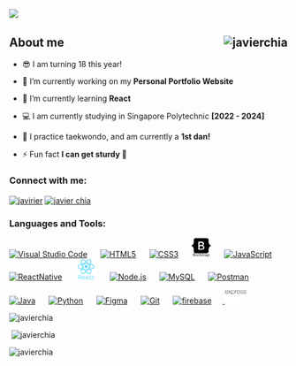 <img src="Banner.gif" />

<p> <h2 style="display: flex; flex-direction: row; justify-content: space-between"> About me &nbsp&nbsp&nbsp&nbsp&nbsp&nbsp&nbsp&nbsp&nbsp&nbsp&nbsp&nbsp&nbsp&nbsp&nbsp&nbsp&nbsp&nbsp<img src="https://komarev.com/ghpvc/?username=javierchia&label=Profile%20views&color=0e75b6&style=flat" alt="javierchia" />  </h2> </p>

- 😎 I am turning 18 this year!

- 🔭 I’m currently working on my **Personal Portfolio Website**

- 🌱 I’m currently learning **React**

- 💻 I am currently studying in Singapore Polytechnic **[2022 - 2024]**

- 🥋 I practice taekwondo, and am currently a **1st dan!**

- ⚡ Fun fact **I can get sturdy 🤭**

<h3>Connect with me:</h3>
<p>
<a href="https://instagram.com/javirier" target="blank"><img align="center" src="https://raw.githubusercontent.com/rahuldkjain/github-profile-readme-generator/master/src/images/icons/Social/instagram.svg" alt="javirier" height="30" width="40" /></a>
<a href="https://www.hackerrank.com/javier chia" target="blank"><img align="center" src="https://raw.githubusercontent.com/rahuldkjain/github-profile-readme-generator/master/src/images/icons/Social/hackerrank.svg" alt="javier chia" height="30" width="40" /></a>
</p>

<h3>Languages and Tools:</h3>
<p> 
<a href="https://code.visualstudio.com/docs" target="_blank" rel="noreferrer"><img alt="Visual Studio Code" width="35px" src="https://cdn.jsdelivr.net/gh/devicons/devicon/icons/vscode/vscode-original.svg" style="padding-right:20px;" /></a> <a href="https://html.com/" target="_blank" rel="noreferrer"><img alt="HTML5" width="35px" src="https://cdn.jsdelivr.net/gh/devicons/devicon/icons/html5/html5-original.svg" style="padding-right:20px;" /></a> <a href="https://www.w3.org/Style/CSS/" target="_blank" rel="noreferrer"><img alt="CSS3" width="35px" src="https://cdn.jsdelivr.net/gh/devicons/devicon/icons/css3/css3-original.svg" style="padding-right:20px;" /></a> <a href="https://getbootstrap.com" target="_blank" rel="noreferrer"> <img src="https://raw.githubusercontent.com/devicons/devicon/master/icons/bootstrap/bootstrap-plain-wordmark.svg" style="padding-right:20px" alt="bootstrap" width="35px"/></a> <a href="https://www.javascript.com/" target="_blank" rel="noreferrer"><img alt="JavaScript" width="35px" src="https://cdn.jsdelivr.net/gh/devicons/devicon/icons/javascript/javascript-original.svg" style="padding-right:20px;" /></a> <a href="https://reactnative.dev/" target="_blank" rel="noreferrer"><img alt="ReactNative" width="40px" src="https://reactnative.dev/img/header_logo.svg" style="padding-right:20px;" /></a> <a href="https://reactjs.org/" target="_blank" rel="noreferrer"><img img alt="React" width="38px" src="https://raw.githubusercontent.com/devicons/devicon/master/icons/react/react-original-wordmark.svg" style="padding-right:20px;"/></a> <a href="https://nodejs.org/en/" target="_blank" rel="noreferrer"><img alt="Node.js" width="35x" src="https://cdn.jsdelivr.net/gh/devicons/devicon/icons/nodejs/nodejs-original.svg" style="padding-right:20px;" /></a> <a href="https://www.mysql.com/" targert="_blank" rel="noreferrer"><img alt="MySQL" width="35px" src="https://cdn.jsdelivr.net/gh/devicons/devicon/icons/mysql/mysql-original.svg" style="padding-right:20px;" /></a> <a href="https://learning.postman.com/docs/getting-started/introduction/" targert="_blank" rel="noreferrer"><img alt="Postman" width="35px" src="https://www.vectorlogo.zone/logos/getpostman/getpostman-icon.svg" style="padding-right:20px;" /></a> <a href="https://dev.java/" targert="_blank" rel="noreferrer"><img alt="Java" width="35px" src="https://cdn.jsdelivr.net/gh/devicons/devicon/icons/java/java-original.svg" style="padding-right:20px;" /></a> <a href="https://www.python.org/" targert="_blank" rel="noreferrer"><img alt="Python" width="35px" src="https://cdn.jsdelivr.net/gh/devicons/devicon/icons/python/python-original.svg" style="padding-right:20px;" /></a> <a href="https://www.figma.com/ui-design-tool/" targert="_blank" rel="noreferrer"><img alt="Figma" width="35px" src="https://cdn.jsdelivr.net/gh/devicons/devicon/icons/figma/figma-original.svg" style="padding-right:20px;" /></a> <a href="https://git-scm.com/" targert="_blank" rel="noreferrer"><img alt="Git" width="35px" src="https://cdn.jsdelivr.net/gh/devicons/devicon/icons/git/git-original.svg" style="padding-right:20px;" /></a> <a href="https://firebase.google.com/" target="_blank" rel="noreferrer"> <img src="https://www.vectorlogo.zone/logos/firebase/firebase-icon.svg" style="padding-right:20px" alt="firebase" width="40" height="40"/> </a><a href="https://expressjs.com" target="_blank" rel="noreferrer"> <img src="https://raw.githubusercontent.com/devicons/devicon/master/icons/express/express-original-wordmark.svg" style="padding-right:20px" alt="express" width="40" height="40"/> </a>

<p><img src="https://github-readme-stats.vercel.app/api/top-langs?username=javierchia&show_icons=true&locale=en&layout=compact" alt="javierchia" /></p>

<p>&nbsp;<img ="center" src="https://github-readme-stats.vercel.app/api?username=javierchia&show_icons=true&locale=en" alt="javierchia" /></p>

<p><img ="center" src="https://github-readme-streak-stats.herokuapp.com/?user=javierchia&" alt="javierchia" /></p>
